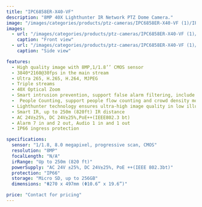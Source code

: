 ```yaml
---
title: "IPC6858ER-X40-VF"
description: "8MP 40X Lighthunter IR Network PTZ Dome Camera."
image: "/images/categories/products/ptz-cameras/IPC6858ER-X40-VF (1)/IPC6858ER-X40-VF (1).jpg"
images:
  - url: "/images/categories/products/ptz-cameras/IPC6858ER-X40-VF (1)/IPC6858ER-X40-VF (1).jpg"
    caption: "Front view"
  - url: "/images/categories/products/ptz-cameras/IPC6858ER-X40-VF (1)/IPC6858ER-X40-VF (2).jpg"
    caption: "Side view"

features:
  - High quality image with 8MP,1/1.8’’ CMOS sensor
  - 3840*2160@30fps in the main stream
  - Ultra 265, H.265, H.264, MJPEG
  - Triple streams
  - 40X Optical Zoom
  - Smart intrusion prevention, support false alarm filtering, include Cross Line, Intrusion, Enter Area, Leave Area detection
  -  People Counting, support people flow counting and crowd density monitoring, suitable for different statistical scenarios
  - Lighthunter technology ensures ultra-high image quality in low illumination environment
  - Smart IR, up to 250m (820ft) IR distance
  - AC 24V±25%, DC 24V±25%,PoE++(IEEE802.3 bt)
  - Alarm 7 in and 2 out, Audio 1 in and 1 out
  - IP66 ingress protection

specifications:
  sensor: "1/1.8, 8.0 megapixel, progressive scan, CMOS"
  resolution: "8MP"
  focalLength: "N/A"
  irRange: "Up to 250m (820 ft)"
  powerSupply: "AC 24V ±25%, DC 24V±25%, PoE ++(IEEE 802.3bt)"
  protection: "IP66"
  storage: "Micro SD, up to 256GB"
  dimensions: "Φ270 x 497mm (Φ10.6” x 19.6”)"

price: "Contact for pricing"
---
```


